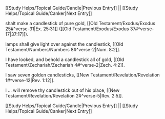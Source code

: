 [[Study Helps/Topical Guide/Candle|Previous Entry]]  ||  [[Study Helps/Topical Guide/Canker|Next Entry]]

 shalt make a candlestick of pure gold, [[Old Testament/Exodus/Exodus 25#^verse-31|Ex. 25:31]] ([[Old Testament/Exodus/Exodus 37#^verse-17|37:17]]).

 lamps shall give light over against the candlestick, [[Old Testament/Numbers/Numbers 8#^verse-2|Num. 8:2]].

 I have looked, and behold a candlestick all of gold, [[Old Testament/Zechariah/Zechariah 4#^verse-2|Zech. 4:2]].

 I saw seven golden candlesticks, [[New Testament/Revelation/Revelation 1#^verse-12|Rev. 1:12]].

 I ... will remove thy candlestick out of his place, [[New Testament/Revelation/Revelation 2#^verse-5|Rev. 2:5]].

[[Study Helps/Topical Guide/Candle|Previous Entry]]  ||  [[Study Helps/Topical Guide/Canker|Next Entry]]